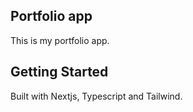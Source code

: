 ## Portfolio app

This is my portfolio app.

## Getting Started

Built with Nextjs, Typescript and Tailwind.
